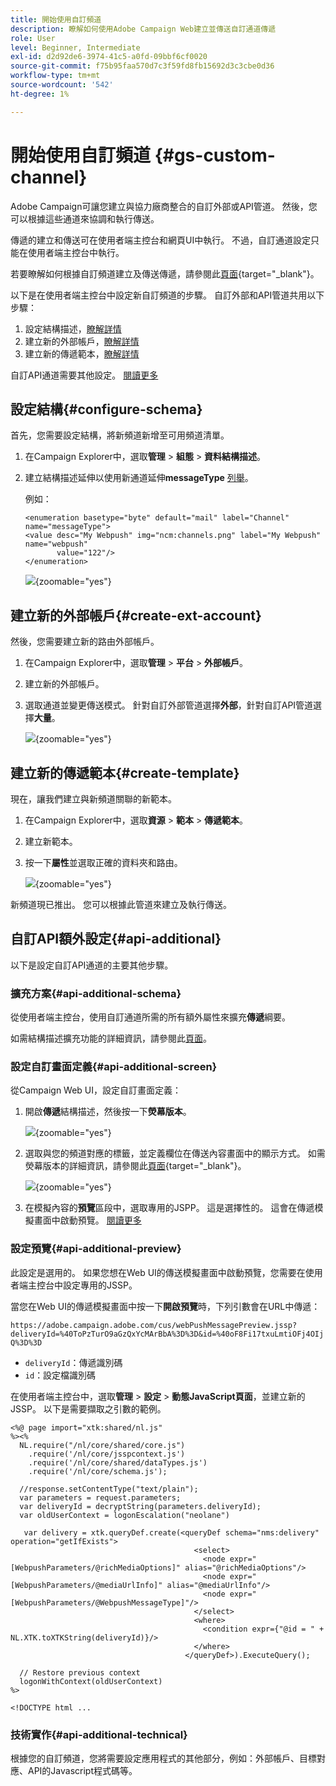```yaml
---
title: 開始使用自訂頻道
description: 瞭解如何使用Adobe Campaign Web建立並傳送自訂通道傳遞
role: User
level: Beginner, Intermediate
exl-id: d2d92de6-3974-41c5-a0fd-09bbf6cf0020
source-git-commit: f75b95faa570d7c3f59fd8fb15692d3c3cbe0d36
workflow-type: tm+mt
source-wordcount: '542'
ht-degree: 1%

---
```


# 開始使用自訂頻道 {#gs-custom-channel}

Adobe Campaign可讓您建立與協力廠商整合的自訂外部或API管道。 然後，您可以根據這些通道來協調和執行傳送。

傳遞的建立和傳送可在使用者端主控台和網頁UI中執行。 不過，自訂通道設定只能在使用者端主控台中執行。

若要瞭解如何根據自訂頻道建立及傳送傳遞，請參閱此[頁面](https://experienceleague.adobe.com/docs/campaign-web/v8/msg/gs-custom-channel.html?lang=zh-Hant){target="_blank"}。

以下是在使用者端主控台中設定新自訂頻道的步驟。 自訂外部和API管道共用以下步驟：

1. 設定結構描述，[瞭解詳情](#configure-schema)
1. 建立新的外部帳戶，[瞭解詳情](#create-ext-account)
1. 建立新的傳遞範本，[瞭解詳情](#create-template)

自訂API通道需要其他設定。 [閱讀更多](#api-additional)

## 設定結構{#configure-schema}

首先，您需要設定結構，將新頻道新增至可用頻道清單。

1. 在Campaign Explorer中，選取&#x200B;**管理** > **組態** > **資料結構描述**。

1. 建立結構描述延伸以使用新通道延伸&#x200B;**messageType** [列舉](../config/enumerations.md)。

   例如：

   ```
   <enumeration basetype="byte" default="mail" label="Channel" name="messageType">
   <value desc="My Webpush" img="ncm:channels.png" label="My Webpush" name="webpush"
          value="122"/>
   </enumeration>
   ```

   ![](assets/cus-schema.png){zoomable="yes"}

## 建立新的外部帳戶{#create-ext-account}

然後，您需要建立新的路由外部帳戶。

1. 在Campaign Explorer中，選取&#x200B;**管理** > **平台** > **外部帳戶**。

1. 建立新的外部帳戶。

1. 選取通道並變更傳送模式。 針對自訂外部管道選擇&#x200B;**外部**，針對自訂API管道選擇&#x200B;**大量**。

   ![](assets/cus-ext-account.png){zoomable="yes"}

## 建立新的傳遞範本{#create-template}

現在，讓我們建立與新頻道關聯的新範本。

1. 在Campaign Explorer中，選取&#x200B;**資源** > **範本** > **傳遞範本**。

1. 建立新範本。

1. 按一下&#x200B;**屬性**&#x200B;並選取正確的資料夾和路由。

   ![](assets/cus-template.png){zoomable="yes"}

新頻道現已推出。 您可以根據此管道來建立及執行傳送。

## 自訂API額外設定{#api-additional}

以下是設定自訂API通道的主要其他步驟。

### 擴充方案{#api-additional-schema}

從使用者端主控台，使用自訂通道所需的所有額外屬性來擴充&#x200B;**傳遞**&#x200B;綱要。

如需結構描述擴充功能的詳細資訊，請參閱此[頁面](../dev/extend-schema.md)。

### 設定自訂畫面定義{#api-additional-screen}

從Campaign Web UI，設定自訂畫面定義：

1. 開啟&#x200B;**傳遞**&#x200B;結構描述，然後按一下&#x200B;**熒幕版本**。

   ![](assets/cus-schema2.png){zoomable="yes"}

1. 選取與您的頻道對應的標籤，並定義欄位在傳送內容畫面中的顯示方式。 如需熒幕版本的詳細資訊，請參閱此[頁面](https://experienceleague.adobe.com/docs/campaign-web/v8/conf/schemas.html?lang=zh-Hant#fields){target="_blank"}。

   ![](assets/cus-schema3.png){zoomable="yes"}

1. 在模擬內容的&#x200B;**預覽**&#x200B;區段中，選取專用的JSPP。 這是選擇性的。 這會在傳遞模擬畫面中啟動預覽。 [閱讀更多](#api-additional-preview)

### 設定預覽{#api-additional-preview}

此設定是選用的。 如果您想在Web UI的傳送模擬畫面中啟動預覽，您需要在使用者端主控台中設定專用的JSSP。

當您在Web UI的傳遞模擬畫面中按一下&#x200B;**開啟預覽**&#x200B;時，下列引數會在URL中傳遞：

`https://adobe.campaign.adobe.com/cus/webPushMessagePreview.jssp?deliveryId=%40ToPzTurO9aGzQxYcMArBbA%3D%3D&id=%40oF8Fi17txuLmtiOFj4OIjQ%3D%3D`

* `deliveryId`：傳遞識別碼
* `id`：設定檔識別碼

在使用者端主控台中，選取&#x200B;**管理** > **設定** > **動態JavaScript頁面**，並建立新的JSSP。 以下是需要擷取之引數的範例。

```
<%@ page import="xtk:shared/nl.js"
%><%
  NL.require("/nl/core/shared/core.js")
    .require('/nl/core/jsspcontext.js')
    .require('/nl/core/shared/dataTypes.js')
    .require('/nl/core/schema.js');
    
  //response.setContentType("text/plain");
  var parameters = request.parameters;
  var deliveryId = decryptString(parameters.deliveryId);
  var oldUserContext = logonEscalation("neolane")
  
   var delivery = xtk.queryDef.create(<queryDef schema="nms:delivery" operation="getIfExists">
                                         <select>
                                           <node expr="[WebpushParameters/@richMediaOptions]" alias="@richMediaOptions"/>
                                           <node expr="[WebpushParameters/@mediaUrlInfo]" alias="@mediaUrlInfo"/>
                                           <node expr="[WebpushParameters/@WebpushMessageType]"/>
                                         </select>
                                         <where>
                                           <condition expr={"@id = " + NL.XTK.toXTKString(deliveryId)}/>
                                         </where>
                                       </queryDef>).ExecuteQuery();

  // Restore previous context
  logonWithContext(oldUserContext)
%>

<!DOCTYPE html ...
```

### 技術實作{#api-additional-technical}

根據您的自訂頻道，您將需要設定應用程式的其他部分，例如：外部帳戶、目標對應、API的Javascript程式碼等。

